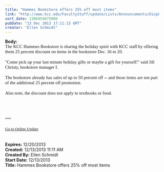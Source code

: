 ```yaml
---
title: "Hammes Bookstore offers 25% off most items"
link: "http://www.kcc.edu/FacultyStaff/update/Lists/Announcements/DispForm.aspx?ID=1374"
sort_date: 1386954675000
pubDate: "13 Dec 2013 17:11:15 GMT"
creator: "Ellen Schmidt"
---
```


<div><b>Body:</b> <div class="ExternalClass586C64ECCE7345BE91A1954229E56CA2">
<div><span style="font-family:'Calibri','sans-serif';font-size:11pt">The KCC Hammes Bookstore is sharing the holiday spirit with KCC staff by offering them 25 percent discount on items in the bookstore Dec. 16 to 20. </span></div>
<div><span style="font-family:'Calibri','sans-serif';font-size:11pt"></span> </div>
<div><span style="font-family:'Calibri','sans-serif';font-size:11pt">&quot;Come pick up your last minute holiday gifts or maybe a gift for yourself!&quot; said Jill Christy, bookstore manager I.</span></div>
<div><span style="font-family:'Calibri','sans-serif';font-size:11pt"></span> </div>
<div><span style="font-family:'Calibri','sans-serif';font-size:11pt">The bookstore already has sales of up to 50 percent off -- and those items are not part of the additional 25 percent off promotion. </span></div>
<div><span style="font-family:'Calibri','sans-serif';font-size:11pt"></span> </div>
<div><span style="font-family:'Calibri','sans-serif';font-size:11pt">Also note, the discount does not apply to textbooks or food. </span><span style="font-family:'Calibri','sans-serif';font-size:11pt"></span></div>
<div><span style="font-family:'Calibri','sans-serif';font-size:11pt"></span> </div>
<div><span style="font-family:'Calibri','sans-serif';font-size:11pt"></span> </div>
<div><span style="font-family:'Calibri','sans-serif';font-size:11pt"></span> </div>
<div><span style="font-family:'Calibri','sans-serif';font-size:11pt">
<div>
<div></div>
<div></div>
<div></div>
<div><br />
<div></div>
<div>
<div>
<div></div>
<div><font size="2">***</font></div>
<div><font size="2"></font> </div>
<div><font size="2"></font></div>
<div><font size="2"></font></div>
<div><font size="2"><a href="/FacultyStaff/update/Pages/dailyupdate.aspx">Go to Online Update</a></font></div>
<div><font size="2"></font></div></div></div></div></div></span></div>
<div><span style="font-family:'Calibri','sans-serif';font-size:11pt"></span> </div>
<div><span style="font-family:'Calibri','sans-serif';font-size:11pt"></span> </div></div></div>
<div><b>Expires:</b> 12/20/2013</div>
<div><b>Created:</b> 12/13/2013 11:11 AM</div>
<div><b>Created By:</b> Ellen Schmidt</div>
<div><b>Start Date:</b> 12/13/2013</div>
<div><b>Title:</b> Hammes Bookstore offers 25% off most items</div>
